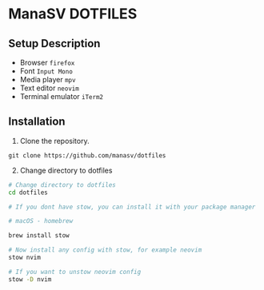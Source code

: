 # ManaSV DOTFILES

Setup Description
-----------------

* Browser `firefox`
* Font `Input Mono`
* Media player `mpv`
* Text editor `neovim`
* Terminal emulator `iTerm2`

Installation
------------
1. Clone the repository.
   
`git clone https://github.com/manasv/dotfiles`

2. Change directory to dotfiles

```bash
# Change directory to dotfiles
cd dotfiles

# If you dont have stow, you can install it with your package manager

# macOS - homebrew

brew install stow

# Now install any config with stow, for example neovim
stow nvim

# If you want to unstow neovim config
stow -D nvim
```

